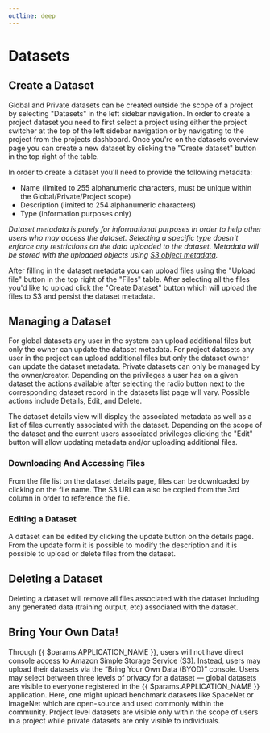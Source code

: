 ```yaml
---
outline: deep
---
```


# Datasets

## Create a Dataset

Global and Private datasets can be created outside the scope of a project by selecting "Datasets"
in the left sidebar navigation. In order to create a project dataset you need to first select a
project using either the project switcher at the top of the left sidebar navigation or by navigating
to the project from the projects dashboard. Once you're on the datasets overview page you can create
a new dataset by clicking the "Create dataset" button in the top right of the table.

In order to create a dataset you'll need to provide the following metadata:

- Name (limited to 255 alphanumeric characters, must be unique within the Global/Private/Project scope)
- Description (limited to 254 alphanumeric characters)
- Type (information purposes only)

_Dataset metadata is purely for informational purposes in order to help other users who may access
the dataset. Selecting a specific type doesn't enforce any restrictions on the data
uploaded to the dataset. Metadata will be stored with the uploaded objects using [S3 object metadata](https://docs.aws.amazon.com/AmazonS3/latest/userguide/UsingMetadata.html#UserMetadata)._

After filling in the dataset metadata you can upload files using the "Upload file" button in the top
right of the "Files" table. After selecting all the files you'd like to upload click the "Create Dataset"
button which will upload the files to S3 and persist the dataset metadata.

## Managing a Dataset

For global datasets any user in the system can upload additional files but only the owner can update
the dataset metadata. For project datasets any user in the project can upload additional files but
only the dataset owner can update the dataset metadata. Private datasets can only be managed by the
owner/creator. Depending on the privileges a user has on a given dataset the actions available after
selecting the radio button next to the corresponding dataset record in the datasets list page will
vary. Possible actions include Details, Edit, and Delete.

The dataset details view will display the associated metadata as well as a list of files currently
associated with the dataset. Depending on the scope of the dataset and the current users associated
privileges clicking the "Edit" button will allow updating metadata and/or uploading additional files.

### Downloading And Accessing Files

From the file list on the dataset details page, files can be downloaded by clicking on the file name.
The S3 URI can also be copied from the 3rd column in order to reference the file.

### Editing a Dataset

A dataset can be edited by clicking the update button on the details page. From the update form
it is possible to modify the description and it is possible to upload or delete
files from the dataset.

## Deleting a Dataset

Deleting a dataset will remove all files associated with the dataset including any generated data
(training output, etc) associated with the dataset.

## Bring Your Own Data!

Through {{ $params.APPLICATION_NAME }}, users will not have direct console access to Amazon Simple Storage Service (S3).
Instead, users may upload their datasets via the “Bring Your Own Data (BYOD)” console. Users may
select between three levels of privacy for a dataset — global datasets are visible to everyone
registered in the {{ $params.APPLICATION_NAME }} application. Here, one might upload benchmark datasets like SpaceNet or
ImageNet which are open-source and used commonly within the community. Project level datasets are
visible only within the scope of users in a project while private datasets are only visible to individuals.
